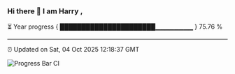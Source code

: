 ### Hi there 👋 I am Harry , 

⏳ Year progress { ██████████████████████▁▁▁▁▁▁▁▁ } 75.76 %

---

⏰ Updated on Sat, 04 Oct 2025 12:18:37 GMT

![Progress Bar CI](https://github.com/duykhang68/duykhang68/workflows/Progress%20Bar%20CI/badge.svg)
